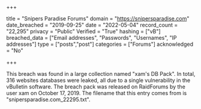 +++

title = "Snipers Paradise Forums"
domain = "https://snipersparadise.com"
date_breached = "2019-09-25"
date = "2022-05-04"
record_count = "22,295"
privacy = "Public"
Verified = "True"
hashing = ["vB"]
breached_data = ["Email addresses", "Passwords", "Usernames", "IP addresses"]
type = ["posts","post"]
categories = ["Forums"]
acknowledged = "No"


+++


This breach was found in a large collection named "xam's DB Pack". In total, 316 websites databases were leaked, all due to a single vulnerability in the vBulletin software. The breach pack was released on RaidForums by the user xam on October 17, 2019. The filename that this entry comes from is "snipersparadise.com_22295.txt".

